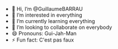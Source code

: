 - 👋 Hi, I’m @GuillaumeBARRAU
- 👀 I’m interested in everything
- 🌱 I’m currently learning everything
- 💞️ I’m looking to collaborate on everybody
- 😄 Pronouns: Gui-Jah-Man
- ⚡ Fun fact: C'est pas faux
